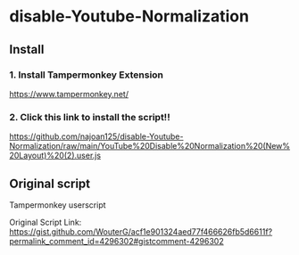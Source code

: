 # disable-Youtube-Normalization

## Install
### 1. Install Tampermonkey Extension
https://www.tampermonkey.net/
### 2. Click this link to install the script!!
https://github.com/najoan125/disable-Youtube-Normalization/raw/main/YouTube%20Disable%20Normalization%20(New%20Layout)%20(2).user.js

## Original script
Tampermonkey userscript

Original Script Link: https://gist.github.com/WouterG/acf1e901324aed77f466626fb5d6611f?permalink_comment_id=4296302#gistcomment-4296302

